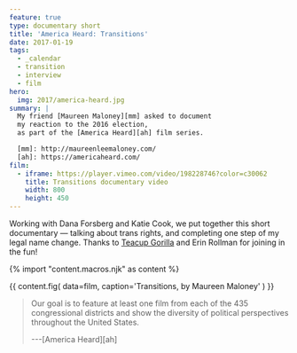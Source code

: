 ```yaml
---
feature: true
type: documentary short
title: 'America Heard: Transitions'
date: 2017-01-19
tags:
  - _calendar
  - transition
  - interview
  - film
hero:
  img: 2017/america-heard.jpg
summary: |
  My friend [Maureen Maloney][mm] asked to document
  my reaction to the 2016 election,
  as part of the [America Heard][ah] film series.

  [mm]: http://maureenleemaloney.com/
  [ah]: https://americaheard.com/
film:
  - iframe: https://player.vimeo.com/video/198228746?color=c30062
    title: Transitions documentary video
    width: 800
    height: 450
---
```


Working with Dana Forsberg and Katie Cook,
we put together this short documentary —
talking about trans rights,
and completing one step of my legal name change.
Thanks to [Teacup Gorilla](http://teacupgorilla.com/) and Erin Rollman
for joining in the fun!

{% import "content.macros.njk" as content %}

{{ content.fig(
  data=film,
  caption='Transitions, by Maureen Maloney'
) }}

> Our goal is to feature at least one film
> from each of the 435 congressional districts
> and show the diversity of political perspectives
> throughout the United States.
>
> ---[America Heard][ah]
